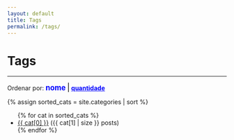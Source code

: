 ```yaml
---
layout: default
title: Tags
permalink: /tags/
---
```


<style type="text/css" media="screen">
#order-criteria {
    color: blue;
    font-weight: bold;
}

#order-criteria span.current-order {
    text-decoration: none;
    cursor: default;
    font-size: 1.2em;
}

#order-criteria span:not(.current-order) {
    text-decoration: underline;
    cursor: pointer;
	font-size: 1em;
}

#order-criteria em {
	font-style: normal;
	font-size: 1.3em;
	font-weight: normal;
	color: black;
}
</style>

<script type="text/javascript">
document.addEventListener("DOMContentLoaded", function(event) {
    document.querySelectorAll('#order-criteria span').forEach(el => el.addEventListener('click', changeOrder));
});

function changeOrder(event) {
    let nodeList = document.querySelectorAll('#dados ul li');
    let list = Array.from ? Array.from(nodeList) : Array.prototype.slice.call(nodeList);
    let currentCriteria = document.querySelector('#order-criteria .current-order').innerText;
    let criterio = event.target.innerText;

    if (criterio == currentCriteria) {
        return;
    }

    if (criterio == 'quantidade') {
        list.sort((e1, e2) => { // ordem decrescente da quantidade
            return parseInt(e2.dataset.count) - parseInt(e1.dataset.count);
        });
    } else {
        list.sort((e1, e2) => { // ordem alfabética do nome
            return e1.dataset.name.localeCompare(e2.dataset.name, 'pt', { sensitivity: 'base' });
        });
        
    }
    let ul = document.querySelector('#dados ul');
    ul.innerHTML = list.map(li => li.outerHTML).join('');
    document.querySelectorAll('#order-criteria span').forEach(span => span.classList.toggle('current-order'));
}
</script>


# Tags
---

<p>Ordenar por: <span id="order-criteria"><span class="current-order">nome</span> <em>|</em> <span>quantidade</span></span></p>

{% assign sorted_cats = site.categories | sort %}
<div id="dados">
  <ul>
    {% for cat in sorted_cats %}
      <li data-count="{{ cat[1] | size }}" data-name="{{ cat[0] }}"><a href="{{ site.url }}/tag/{{ cat[0] }}">{{ cat[0] }}</a> ({{ cat[1] | size }} posts)</li>
    {% endfor %}
  </ul>
</div>
